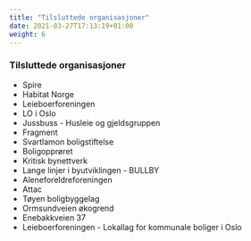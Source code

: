 ```yaml
---
title: "Tilsluttede organisasjoner"
date: 2021-03-27T17:13:19+01:00
weight: 6
---
```


### Tilsluttede organisasjoner
- Spire
- Habitat Norge
- Leieboerforeningen
- LO i Oslo
- Jussbuss - Husleie og gjeldsgruppen
- Fragment 
- Svartlamon boligstiftelse
- Boligopprøret
- Kritisk bynettverk
- Lange linjer i byutviklingen - BULLBY
- Aleneforeldreforeningen
- Attac
- Tøyen boligbyggelag
- Ormsundveien økogrend
- Enebakkveien 37
- Leieboerforeningen - Lokallag for kommunale boliger i Oslo


